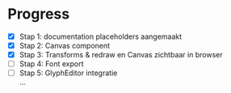 # Progress

- [x] Stap 1: documentation placeholders aangemaakt
- [x] Stap 2: Canvas component
- [x] Stap 3: Transforms & redraw en Canvas zichtbaar in browser
- [ ] Stap 4: Font export
- [ ] Stap 5: GlyphEditor integratie  
       ...
